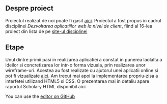 ## Despre proiect
Proiectul realizat de noi poate fi gasit [aici](https://github.com/deliadominte/CLIW_Project). Proiectul a fost propus in cadrul
disciplinei *Dezvoltarea aplicatiilor web la nivel de client*, fiind al 16-lea proiect din lista de pe [site-ul disciplinei](https://profs.info.uaic.ro/~busaco/teach/courses/cliw/web-projects.html)
 
 ## Etape
Unul dintre primii pasi in realizarea aplicatiei a constat in punerea laolalta a ideilor si concretizarea lor intr-o forma vizuala, prin realizarea unor wireframe-uri. Acestea au fost realizate cu ajutorul unei aplicatii online si pot fi vizualizate [aici](https://app.moqups.com/bni/8KIGKxDyZV/view/page/ad64222d5). Am trecut mai apoi la implementarea propriu-zisa a interfetei utilizand HTML5 si CSS. O prezentarea mai in detaliu apare raportul Scholary HTML disponibil aici
 
 
You can use the [editor on GitHub](https://github.com/NicoletaIoana/CLIWTeamWebsite/edit/master/README.md)
